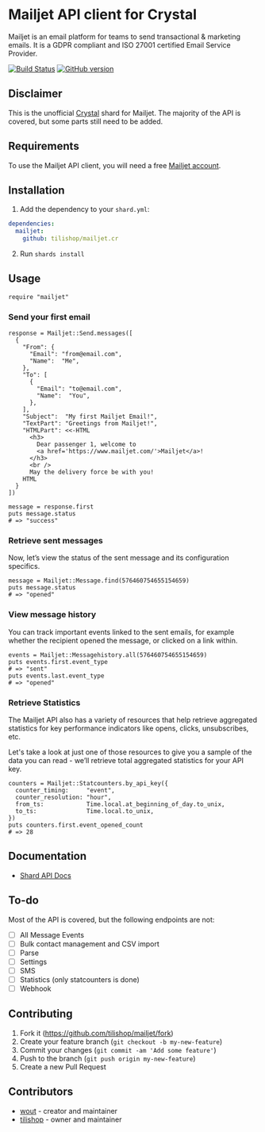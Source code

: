 # Mailjet API client for Crystal

Mailjet is an email platform for teams to send transactional & marketing emails.
It is a GDPR compliant and ISO 27001 certified Email Service Provider.

[![Build Status](https://travis-ci.org/tilishop/mailjet.cr.svg?branch=master)](https://travis-ci.org/tilishop/mailjet.cr)
[![GitHub version](https://badge.fury.io/gh/tilishop%2Fmailjet.cr.svg)](https://badge.fury.io/gh/tilishop%2Fmailjet.cr)

## Disclaimer
This is the unofficial [Crystal](https://crystal-lang.org/) shard for Mailjet.
The majority of the API is covered, but some parts still need to be added.

## Requirements
To use the Mailjet API client, you will need a free
[Mailjet account](https://app.mailjet.com/signup).

## Installation

1. Add the dependency to your `shard.yml`:

```yaml
dependencies:
  mailjet:
    github: tilishop/mailjet.cr
```

2. Run `shards install`

## Usage

```crystal
require "mailjet"
```

### Send your first email

```crystal
response = Mailjet::Send.messages([
  {
    "From": {
      "Email": "from@email.com",
      "Name":  "Me",
    },
    "To": [
      {
        "Email": "to@email.com",
        "Name":  "You",
      },
    ],
    "Subject":  "My first Mailjet Email!",
    "TextPart": "Greetings from Mailjet!",
    "HTMLPart": <<-HTML
      <h3>
        Dear passenger 1, welcome to
        <a href='https://www.mailjet.com/'>Mailjet</a>!
      </h3>
      <br />
      May the delivery force be with you!
    HTML
  }
])

message = response.first
puts message.status
# => "success"
```

### Retrieve sent messages
Now, let’s view the status of the sent message and its configuration specifics.

```crystal
message = Mailjet::Message.find(576460754655154659)
puts message.status
# => "opened"
```

### View message history
You can track important events linked to the sent emails, for example whether 
the recipient opened the message, or clicked on a link within.

```crystal
events = Mailjet::Messagehistory.all(576460754655154659)
puts events.first.event_type
# => "sent"
puts events.last.event_type
# => "opened"
```

### Retrieve Statistics
The Mailjet API also has a variety of resources that help retrieve aggregated 
statistics for key performance indicators like opens, clicks, unsubscribes, etc.

Let's take a look at just one of those resources to give you a sample of the 
data you can read - we’ll retrieve total aggregated statistics for your API key.

```crystal
counters = Mailjet::Statcounters.by_api_key({
  counter_timing:     "event",
  counter_resolution: "hour",
  from_ts:            Time.local.at_beginning_of_day.to_unix,
  to_ts:              Time.local.to_unix,
})
puts counters.first.event_opened_count
# => 28
```

## Documentation

- [Shard API Docs](https://tilishop.github.io/mailjet.cr/)

## To-do
Most of the API is covered, but the following endpoints are not:
- [ ] All Message Events
- [ ] Bulk contact management and CSV import
- [ ] Parse
- [ ] Settings
- [ ] SMS
- [ ] Statistics (only statcounters is done)
- [ ] Webhook

## Contributing

1. Fork it (<https://github.com/tilishop/mailjet/fork>)
2. Create your feature branch (`git checkout -b my-new-feature`)
3. Commit your changes (`git commit -am 'Add some feature'`)
4. Push to the branch (`git push origin my-new-feature`)
5. Create a new Pull Request

## Contributors

- [wout](https://github.com/wout) - creator and maintainer
- [tilishop](https://github.com/tilishop) - owner and maintainer
